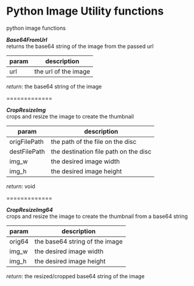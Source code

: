 Python Image Utility functions
=============

python image functions

<b>_Base64FromUrl_</b><br>
returns the base64 string of the image from the passed url

| param  | description
| ------ | ------------
| url    | the url of the image   

<i>return</i>: the base64 string of the image

=============

<b>_CropResizeImg_</b><br>
crops and resize the image to create the thumbnail

| param  | description
| ------ | ------------
| origFilePath    | the path of the file on the disc   
| destFilePath    | the destination file path on the disc   
| img_w    | the desired image width 
| img_h    | the desired image height  

<i>return</i>: void

=============

<b>_CropResizeImg64_</b><br>
crops and resize the image to create the thumbnail from a base64 string

| param  | description
| ------ | ------------
| orig64    | the base64 string of the image   
| img_w    | the desired image width 
| img_h    | the desired image height  

<i>return</i>: the resized/cropped base64 string of the image

